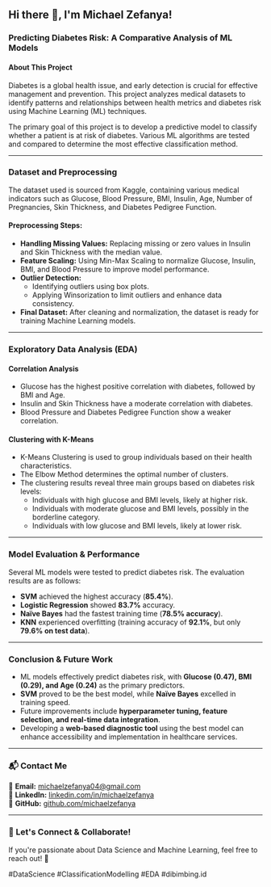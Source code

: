 ## Hi there 👋, I'm Michael Zefanya!

### Predicting Diabetes Risk: A Comparative Analysis of ML Models

#### About This Project
Diabetes is a global health issue, and early detection is crucial for effective management and prevention. This project analyzes medical datasets to identify patterns and relationships between health metrics and diabetes risk using Machine Learning (ML) techniques.

The primary goal of this project is to develop a predictive model to classify whether a patient is at risk of diabetes. Various ML algorithms are tested and compared to determine the most effective classification method.

---

### Dataset and Preprocessing
The dataset used is sourced from Kaggle, containing various medical indicators such as Glucose, Blood Pressure, BMI, Insulin, Age, Number of Pregnancies, Skin Thickness, and Diabetes Pedigree Function.

#### Preprocessing Steps:
- **Handling Missing Values:** Replacing missing or zero values in Insulin and Skin Thickness with the median value.
- **Feature Scaling:** Using Min-Max Scaling to normalize Glucose, Insulin, BMI, and Blood Pressure to improve model performance.
- **Outlier Detection:**
  - Identifying outliers using box plots.
  - Applying Winsorization to limit outliers and enhance data consistency.
- **Final Dataset:** After cleaning and normalization, the dataset is ready for training Machine Learning models.

---

### Exploratory Data Analysis (EDA)
#### Correlation Analysis
- Glucose has the highest positive correlation with diabetes, followed by BMI and Age.
- Insulin and Skin Thickness have a moderate correlation with diabetes.
- Blood Pressure and Diabetes Pedigree Function show a weaker correlation.

#### Clustering with K-Means
- K-Means Clustering is used to group individuals based on their health characteristics.
- The Elbow Method determines the optimal number of clusters.
- The clustering results reveal three main groups based on diabetes risk levels:
  - Individuals with high glucose and BMI levels, likely at higher risk.
  - Individuals with moderate glucose and BMI levels, possibly in the borderline category.
  - Individuals with low glucose and BMI levels, likely at lower risk.

---

### Model Evaluation & Performance
Several ML models were tested to predict diabetes risk. The evaluation results are as follows:

- **SVM** achieved the highest accuracy (**85.4%**).
- **Logistic Regression** showed **83.7%** accuracy.
- **Naïve Bayes** had the fastest training time (**78.5% accuracy**).
- **KNN** experienced overfitting (training accuracy of **92.1%**, but only **79.6% on test data**).

---

### Conclusion & Future Work
- ML models effectively predict diabetes risk, with **Glucose (0.47), BMI (0.29), and Age (0.24)** as the primary predictors.
- **SVM** proved to be the best model, while **Naïve Bayes** excelled in training speed.
- Future improvements include **hyperparameter tuning, feature selection, and real-time data integration**.
- Developing a **web-based diagnostic tool** using the best model can enhance accessibility and implementation in healthcare services.

---

### 📬 Contact Me
📧 **Email:** michaelzefanya04@gmail.com  
🔗 **LinkedIn:** [linkedin.com/in/michaelzefanya](https://linkedin.com/in/michaelzefanya)  
🐙 **GitHub:** [github.com/michaelzefanya](https://github.com/michaelzefanya)  

---

### 🌟 Let's Connect & Collaborate!
If you're passionate about Data Science and Machine Learning, feel free to reach out! 🚀

#DataScience #ClassificationModelling #EDA #dibimbing.id
